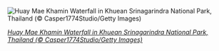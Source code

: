 
![Huay Mae Khamin Waterfall in Khuean Srinagarindra National Park, Thailand (© Casper1774Studio/Getty Images)](https://cn.bing.com//th?id=OHR.HuayMaeKhamin_EN-US1949606808_1920x1080.jpg&rf=LaDigue_1920x1080.jpg&pid=hp)

*[Huay Mae Khamin Waterfall in Khuean Srinagarindra National Park, Thailand (© Casper1774Studio/Getty Images)](https://www.bing.com/search?q=khuean+srinagarindra+national+park&form=hpcapt&filters=HpDate%3a%2220211007_0700%22)*
